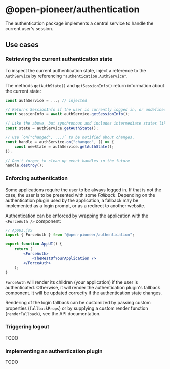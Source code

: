 # @open-pioneer/authentication

The authentication package implements a central service to handle the current user's session.

## Use cases

### Retrieving the current authentication state

To inspect the current authentication state, inject a reference to the `AuthService` by referencing `"authentication.AuthService"`.

The methods `getAuthState()` and `getSessionInfo()` return information about the current state:

```js
const authService = ...; // injected

// Returns SessionInfo if the user is currently logged in, or undefined otherwise.
const sessionInfo = await authService.getSessionInfo();

// Like the above, but synchronous and includes intermediate states like "pending".
const state = authService.getAuthState();

// Use `on("changed", ...)` to be notified about changes.
const handle = authService.on("changed", () => {
    const newState = authService.getAuthState();
});

// Don't forget to clean up event handles in the future
handle.destroy();
```

### Enforcing authentication

Some applications require the user to be always logged in.
If that is not the case, the user is to be presented with some _Fallback_.
Depending on the authentication plugin used by the application, a fallback may be implemented as a login prompt, or as a redirect to another website.

Authentication can be enforced by wrapping the application with the `<ForceAuth />` component:

```jsx
// AppUI.jsx
import { ForceAuth } from "@open-pioneer/authentication";

export function AppUI() {
    return (
        <ForceAuth>
            <TheRestOfYourApplication />
        </ForceAuth>
    );
}
```

`ForceAuth` will render its children (your application) if the user is authenticated.
Otherwise, it will render the authentication plugin's fallback component.
It will be updated correctly if the authentication state changes.

Rendering of the login fallback can be customized by passing custom properties (`fallbackProps`) or by supplying a custom render function (`renderFallback`), see the API documentation.

### Triggering logout

TODO

### Implementing an authentication plugin

TODO
